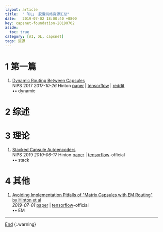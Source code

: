 ```yaml
---
layout: article
title:  "「DL」 胶囊网络资源汇总"
date:   2019-07-02 18:00:40 +0800
key: capsnet-foundation-20190702
aside:
  toc: true
category: [AI, DL, capsnet]
tags: 资源
---
```

<span id='head'></span>  

# 1 第一篇
1. [Dynamic Routing Between Capsules](http://cn.arxiv.org/abs/1710.09829)    
NIPS 2017 *2017-10-26* Hinton [paper](https://arxiv.org/abs/1710.09829) | [tensorflow](https://github.com/llSourcell/capsule_networks) | [reddit](https://www.reddit.com/r/MachineLearning/comments/7bz5x9/d_eli5_capsule_networks_how_are_they_unique_and/)        
$\bullet \bullet$ dynamic    


# 2 综述  

# 3 理论
1. [Stacked Capsule Autoencoders](http://cn.arxiv.org/abs/1906.06818)     
NIPS 2019 *2019-06-17* Hinton [paper](https://arxiv.org/abs/1906.06818) | [tensorflow](https://github.com/google-research/google-research/tree/master/stacked_capsule_autoencoders)-official       
$\bullet \bullet$ stack    

# 4 其他
1. [Avoiding Implementation Pitfalls of "Matrix Capsules with EM Routing" by Hinton et al](http://cn.arxiv.org/abs/1907.00652)   
*2019-07-01* [paper](https://arxiv.org/abs/1907.00652) | [tensorflow](https://github.com/IBM/matrix-capsules-with-em-routing)-official       
$\bullet \bullet$ EM    

-------------------  
[End](#head)
{:.warning}  
